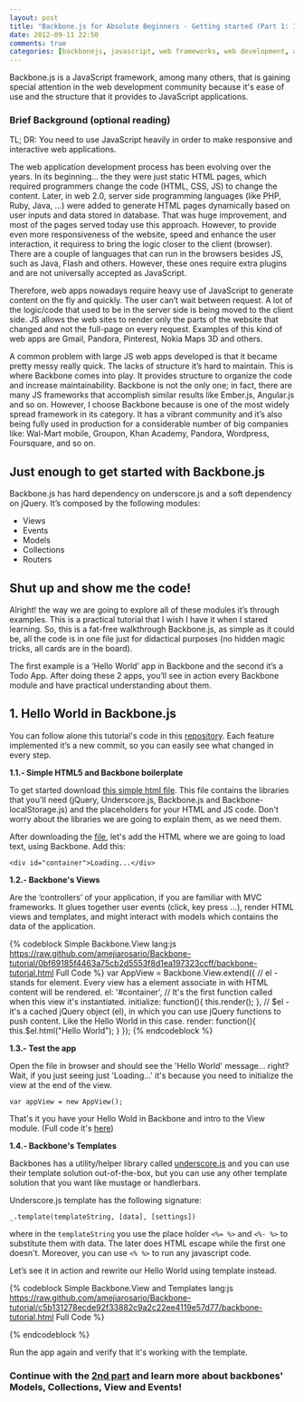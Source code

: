 ```yaml
---
layout: post
title: "Backbone.js for Absolute Beginners - Getting started (Part 1: Intro)"
date: 2012-09-11 22:50
comments: true
categories: [backbonejs, javascript, web frameworks, web development, agile frameworks, tutorials]
---
```


Backbone.js is a JavaScript framework, among many others, that is gaining special attention in the web development community because it's ease of use and the structure that it provides to JavaScript applications.

### Brief Background (optional reading)

TL; DR: You need to use JavaScript heavily in order to make responsive and interactive web applications.

The web application development process has been evolving over the years. In its beginning… the they were just static HTML pages, which required programmers change the code (HTML, CSS, JS) to change the content. Later, in web 2.0, server side programming languages (like PHP, Ruby, Java, …) were added to generate HTML pages dynamically based on user inputs and data stored in database. That was huge improvement, and most of the pages served today use this approach. However, to provide even more responsiveness of the website, speed and enhance the user interaction, it requiress to bring the logic closer to the client (browser).  There are a couple of languages that can run in the browsers besides JS, such as Java, Flash and others. However, these ones require extra plugins and are not universally accepted as JavaScript.

Therefore, web apps nowadays require heavy use of JavaScript to generate content on the fly and quickly. The user can’t wait between request. A lot of the logic/code that used to be in the server side is being moved to the client side. JS allows the web sites to render only the parts of the website that changed and not the full-page on every request. Examples of this kind of web apps are Gmail, Pandora, Pinterest, Nokia Maps 3D and others.

A common problem with large JS web apps developed is that it became pretty messy really quick. The lacks of structure it’s hard to maintain. This is where Backbone comes into play. It provides structure to organize the code and increase maintainability. Backbone is not the only one; in fact, there are many JS frameworks that accomplish similar results like Ember.js, Angular.js and so on. However, I choose Backbone because is one of the most widely spread framework in its category. It has a vibrant community and it’s also being fully used in production for a considerable number of big companies like: Wal-Mart mobile, Groupon, Khan Academy, Pandora, Wordpress, Foursquare, and so on.

## Just enough to get started with Backbone.js 

Backbone.js has hard dependency on underscore.js and a soft dependency on jQuery. It’s composed by the following modules:

 * Views
 * Events
 * Models
 * Collections
 * Routers

## Shut up and show me the code!
 
Alright! the way we are going to explore all of these modules it’s through examples. This is a practical tutorial that I wish I have it when I stared learning. So, this is a fat-free walkthrough Backbone.js, as simple as it could be, all the code is in one file just for didactical purposes (no hidden magic tricks, all cards are in the board).

The first example is a ‘Hello World’ app in Backbone and the second it’s a Todo App. After doing these 2 apps, you’ll see in action every Backbone module and have practical understanding about them.


## 1. Hello World in Backbone.js

You can follow alone this tutorial's code in this [repository](https://github.com/amejiarosario/Backbone-tutorial/commits/). Each feature implemented it’s a new commit, so you can easily see what changed in every step.

**1.1.- Simple HTML5 and Backbone boilerplate**

To get started download [this simple html file](https://raw.github.com/amejiarosario/Backbone-tutorial/9821e5b1fdc39d22720b1a1d89055cc531f994d7/backbone-tutorial.html). This file  contains the libraries that you'll need (jQuery, Underscore.js, Backbone.js and Backbone-localStorage.js) and the placeholders for your HTML and JS code. Don't worry about the libraries we are going to explain them, as we need them.

After downloading the [file](https://raw.github.com/amejiarosario/Backbone-tutorial/9821e5b1fdc39d22720b1a1d89055cc531f994d7/backbone-tutorial.html), let's add the HTML where we are going to load text, using Backbone. Add this:

`<div id="container">Loading...</div>`

**1.2.- Backbone's Views**

Are the ‘controllers’ of your application, if you are familiar with MVC frameworks. It glues together user events (click, key press …), render HTML views and templates, and might interact with models which contains the data of the application.

{% codeblock Simple Backbone.View lang:js https://raw.github.com/amejiarosario/Backbone-tutorial/0bf69185f4463a75cb2d5553f8d1ea197323ccff/backbone-tutorial.html Full Code %}
    var AppView = Backbone.View.extend({
      // el - stands for element. Every view has a element associate in with HTML content will be rendered.
      el: '#container',
      // It's the first function called when this view it's instantiated.
      initialize: function(){
        this.render();
      },
      // $el - it's a cached jQuery object (el), in which you can use jQuery functions to push content. Like the Hello World in this case.
      render: function(){
        this.$el.html("Hello World");
      }
    });
{% endcodeblock %}

**1.3.- Test the app**

Open the file in browser and should see the 'Hello World' message… right? Wait, if you just seeing just 'Loading…' it's because you need to initialize the view at the end of the view.

`var appView = new AppView();`

That's it you have your Hello Wold in Backbone and intro to the View module. (Full code it's [here](https://raw.github.com/amejiarosario/Backbone-tutorial/0bf69185f4463a75cb2d5553f8d1ea197323ccff/backbone-tutorial.html))

**1.4.- Backbone's Templates**

Backbones has a utility/helper library called [underscore.js](http://underscorejs.org/?utm_source=adrianmejia.com) and you can use their template solution out-of-the-box, but you can use any other template solution that you want like mustage or handlerbars.

Underscore.js template has the following signature:

`_.template(templateString, [data], [settings])` 

where in the `templateString` you use the place holder `<%= %>` and `<%- %>` to substitute them with data. The later does HTML escape while the first one doesn't. Moreover, you can use `<% %>` to run any javascript code. 

Let’s see it in action and rewrite our Hello World using template instead.

{% codeblock Simple Backbone.View and Templates lang:js https://raw.github.com/amejiarosario/Backbone-tutorial/c5b131278ecde92f33882c9a2c22ee4119e57d77/backbone-tutorial.html Full Code %}
  <script type="text/javascript">
    var AppView = Backbone.View.extend({
      el: $('#container'),
      // template which has the placeholder 'who' to be substitute later 
      template: _.template("<h3>Hello <%= who %><h3>"),
      initialize: function(){
        this.render();
      },
      render: function(){
        // render the function using substituting the varible 'who' for 'world!'. 
        this.$el.html(this.template({who: 'world!'}));
        //***Try putting your name instead of world.
      }
    });

    var appView = new AppView();
  </script>
{% endcodeblock %}

Run the app again and verify that it's working with the template.

### Continue with the [2nd part](/blog/2012/09/13/backbone-js-for-absolute-beginners-getting-started-part-2/) and learn more about backbones' Models, Collections, View and Events!
